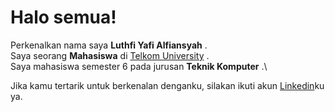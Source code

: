 # Halo semua! 

Perkenalkan nama saya **Luthfi Yafi Alfiansyah** .\
Saya seorang **Mahasiswa** di [Telkom University](https://telkomuniversity.ac.id) .\
Saya mahasiswa semester 6 pada jurusan **Teknik Komputer** .\

Jika kamu tertarik untuk berkenalan denganku, silakan ikuti akun [Linkedin](https://www.linkedin.com/in/luthfi-yafi-alfiansyah-42911513b/)ku ya.
